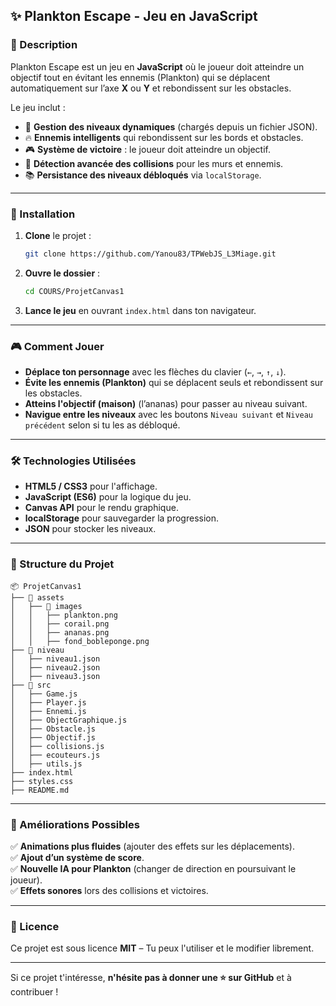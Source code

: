 ## ✨ Plankton Escape - Jeu en JavaScript

### 📀 Description
Plankton Escape est un jeu en **JavaScript** où le joueur doit atteindre un objectif tout en évitant les ennemis (Plankton) qui se déplacent automatiquement sur l’axe **X** ou **Y** et rebondissent sur les obstacles.

Le jeu inclut :
- 📝 **Gestion des niveaux dynamiques** (chargés depuis un fichier JSON).
- 🔥 **Ennemis intelligents** qui rebondissent sur les bords et obstacles.
- 🎮 **Système de victoire** : le joueur doit atteindre un objectif.
- 🧐 **Détection avancée des collisions** pour les murs et ennemis.
- 📚 **Persistance des niveaux débloqués** via `localStorage`.

---

### 🚀 Installation
1. **Clone** le projet :
   ```bash
   git clone https://github.com/Yanou83/TPWebJS_L3Miage.git
   ```
2. **Ouvre le dossier** :
   ```bash
   cd COURS/ProjetCanvas1
   ```
3. **Lance le jeu** en ouvrant `index.html` dans ton navigateur.

---

### 🎮 Comment Jouer
- **Déplace ton personnage** avec les flèches du clavier (`←`, `→`, `↑`, `↓`).
- **Évite les ennemis (Plankton)** qui se déplacent seuls et rebondissent sur les obstacles.
- **Atteins l'objectif (maison)** (l’ananas) pour passer au niveau suivant.
- **Navigue entre les niveaux** avec les boutons `Niveau suivant` et `Niveau précédent` selon si tu les as débloqué.

---

### 🛠️ Technologies Utilisées
- **HTML5 / CSS3** pour l'affichage.
- **JavaScript (ES6)** pour la logique du jeu.
- **Canvas API** pour le rendu graphique.
- **localStorage** pour sauvegarder la progression.
- **JSON** pour stocker les niveaux.

---

### 📂 Structure du Projet
```
📦 ProjetCanvas1
├── 📎 assets
│   ├── 📎 images
│   │   ├── plankton.png
│   │   ├── corail.png
│   │   ├── ananas.png
│   │   ├── fond_bobleponge.png
├── 📎 niveau
│   ├── niveau1.json
│   ├── niveau2.json
│   ├── niveau3.json
├── 📎 src
│   ├── Game.js
│   ├── Player.js
│   ├── Ennemi.js
│   ├── ObjectGraphique.js
│   ├── Obstacle.js
│   ├── Objectif.js
│   ├── collisions.js
│   ├── ecouteurs.js
│   ├── utils.js
├── index.html
├── styles.css
├── README.md
```

---

### 🌟 Améliorations Possibles
✅ **Animations plus fluides** (ajouter des effets sur les déplacements).  
✅ **Ajout d’un système de score**.  
✅ **Nouvelle IA pour Plankton** (changer de direction en poursuivant le joueur).  
✅ **Effets sonores** lors des collisions et victoires.  

---

### 📜 Licence
Ce projet est sous licence **MIT** – Tu peux l'utiliser et le modifier librement.

---

Si ce projet t'intéresse, **n'hésite pas à donner une ⭐ sur GitHub** et à contribuer !
